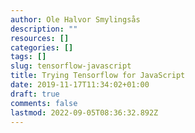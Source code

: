 ```yaml
---
author: Ole Halvor Smylingsås
description: ""
resources: []
categories: []
tags: []
slug: tensorflow-javascript
title: Trying Tensorflow for JavaScript
date: 2019-11-17T11:34:02+01:00
draft: true
comments: false
lastmod: 2022-09-05T08:36:32.892Z
---
```

